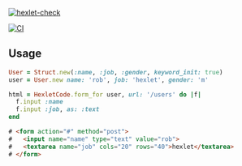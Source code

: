 [![hexlet-check](https://github.com/blackfoxik/rails-project-63/actions/workflows/hexlet-check.yml/badge.svg)](https://github.com/blackfoxik/rails-project-63/actions/workflows/hexlet-check.yml)

[![CI](https://github.com/blackfoxik/rails-project-63/actions/workflows/main.yml/badge.svg)](https://github.com/blackfoxik/rails-project-63/actions/workflows/main.yml)

## Usage
```ruby
User = Struct.new(:name, :job, :gender, keyword_init: true)
user = User.new name: 'rob', job: 'hexlet', gender: 'm'

html = HexletCode.form_for user, url: '/users' do |f|
  f.input :name
  f.input :job, as: :text
end
```
```html
# <form action="#" method="post">
#   <input name="name" type="text" value="rob">
#   <textarea name="job" cols="20" rows="40">hexlet</textarea>
# </form>
```
